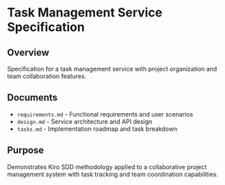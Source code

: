 # Task Management Service Specification

## Overview
Specification for a task management service with project organization and team collaboration features.

## Documents
- `requirements.md` - Functional requirements and user scenarios
- `design.md` - Service architecture and API design
- `tasks.md` - Implementation roadmap and task breakdown

## Purpose
Demonstrates Kiro SDD methodology applied to a collaborative project management system with task tracking and team coordination capabilities.